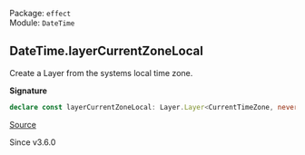 Package: `effect`<br />
Module: `DateTime`<br />

## DateTime.layerCurrentZoneLocal

Create a Layer from the systems local time zone.

**Signature**

```ts
declare const layerCurrentZoneLocal: Layer.Layer<CurrentTimeZone, never, never>
```

[Source](https://github.com/Effect-TS/effect/tree/main/packages/effect/src/DateTime.ts#L1686)

Since v3.6.0